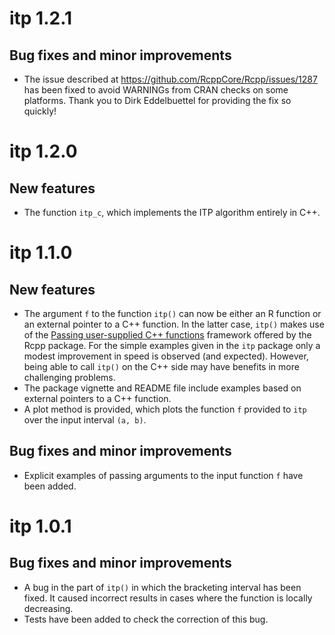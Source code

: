 # itp 1.2.1

## Bug fixes and minor improvements

* The issue described at https://github.com/RcppCore/Rcpp/issues/1287 has been fixed to avoid WARNINGs from CRAN checks on some platforms. Thank you to Dirk Eddelbuettel for providing the fix so quickly!

# itp 1.2.0

## New features

* The function `itp_c`, which implements the ITP algorithm entirely in C++.

# itp 1.1.0

## New features

* The argument `f` to the function `itp()` can now be either an R function or an external pointer to a C++ function. In the latter case, `itp()` makes use of the [Passing user-supplied C++ functions](https://gallery.rcpp.org/articles/passing-cpp-function-pointers/) framework offered by the Rcpp package. For the simple examples given in the `itp` package only a modest improvement in speed is observed (and expected).  However, being able to call `itp()` on the C++ side may have benefits in more challenging problems.  
* The package vignette and README file include examples based on external pointers to a C++ function.
* A plot method is provided, which plots the function `f` provided to `itp` over the input interval `(a, b)`.

## Bug fixes and minor improvements

* Explicit examples of passing arguments to the input function `f` have been added.

# itp 1.0.1

## Bug fixes and minor improvements

* A bug in the part of `itp()` in which the bracketing interval has been fixed. It caused incorrect results in cases where the function is locally decreasing.
* Tests have been added to check the correction of this bug.
